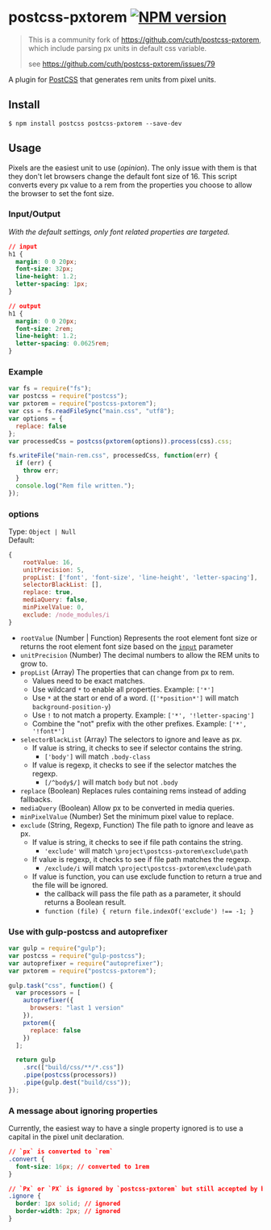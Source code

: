 # postcss-pxtorem [![NPM version](https://badge.fury.io/js/postcss-pxtorem.svg)](http://badge.fury.io/js/postcss-pxtorem)

> This is a community fork of https://github.com/cuth/postcss-pxtorem, which include parsing px units in default css variable.
>
> see https://github.com/cuth/postcss-pxtorem/issues/79

A plugin for [PostCSS](https://github.com/ai/postcss) that generates rem units from pixel units.

## Install

```shell
$ npm install postcss postcss-pxtorem --save-dev
```

## Usage

Pixels are the easiest unit to use (_opinion_). The only issue with them is that they don't let browsers change the default font size of 16. This script converts every px value to a rem from the properties you choose to allow the browser to set the font size.

### Input/Output

_With the default settings, only font related properties are targeted._

```css
// input
h1 {
  margin: 0 0 20px;
  font-size: 32px;
  line-height: 1.2;
  letter-spacing: 1px;
}

// output
h1 {
  margin: 0 0 20px;
  font-size: 2rem;
  line-height: 1.2;
  letter-spacing: 0.0625rem;
}
```

### Example

```js
var fs = require("fs");
var postcss = require("postcss");
var pxtorem = require("postcss-pxtorem");
var css = fs.readFileSync("main.css", "utf8");
var options = {
  replace: false
};
var processedCss = postcss(pxtorem(options)).process(css).css;

fs.writeFile("main-rem.css", processedCss, function(err) {
  if (err) {
    throw err;
  }
  console.log("Rem file written.");
});
```

### options

Type: `Object | Null`  
Default:

```js
{
    rootValue: 16,
    unitPrecision: 5,
    propList: ['font', 'font-size', 'line-height', 'letter-spacing'],
    selectorBlackList: [],
    replace: true,
    mediaQuery: false,
    minPixelValue: 0,
    exclude: /node_modules/i
}
```

- `rootValue` (Number | Function) Represents the root element font size or returns the root element font size based on the [`input`](https://api.postcss.org/Input.html) parameter
- `unitPrecision` (Number) The decimal numbers to allow the REM units to grow to.
- `propList` (Array) The properties that can change from px to rem.
  - Values need to be exact matches.
  - Use wildcard `*` to enable all properties. Example: `['*']`
  - Use `*` at the start or end of a word. (`['*position*']` will match `background-position-y`)
  - Use `!` to not match a property. Example: `['*', '!letter-spacing']`
  - Combine the "not" prefix with the other prefixes. Example: `['*', '!font*']`
- `selectorBlackList` (Array) The selectors to ignore and leave as px.
  - If value is string, it checks to see if selector contains the string.
    - `['body']` will match `.body-class`
  - If value is regexp, it checks to see if the selector matches the regexp.
    - `[/^body$/]` will match `body` but not `.body`
- `replace` (Boolean) Replaces rules containing rems instead of adding fallbacks.
- `mediaQuery` (Boolean) Allow px to be converted in media queries.
- `minPixelValue` (Number) Set the minimum pixel value to replace.
- `exclude` (String, Regexp, Function) The file path to ignore and leave as px.
  - If value is string, it checks to see if file path contains the string.
    - `'exclude'` will match `\project\postcss-pxtorem\exclude\path`
  - If value is regexp, it checks to see if file path matches the regexp.
    - `/exclude/i` will match `\project\postcss-pxtorem\exclude\path`
  - If value is function, you can use exclude function to return a true and the file will be ignored.
    - the callback will pass the file path as a parameter, it should returns a Boolean result.
    - `function (file) { return file.indexOf('exclude') !== -1; }`

### Use with gulp-postcss and autoprefixer

```js
var gulp = require("gulp");
var postcss = require("gulp-postcss");
var autoprefixer = require("autoprefixer");
var pxtorem = require("postcss-pxtorem");

gulp.task("css", function() {
  var processors = [
    autoprefixer({
      browsers: "last 1 version"
    }),
    pxtorem({
      replace: false
    })
  ];

  return gulp
    .src(["build/css/**/*.css"])
    .pipe(postcss(processors))
    .pipe(gulp.dest("build/css"));
});
```

### A message about ignoring properties

Currently, the easiest way to have a single property ignored is to use a capital in the pixel unit declaration.

```css
// `px` is converted to `rem`
.convert {
  font-size: 16px; // converted to 1rem
}

// `Px` or `PX` is ignored by `postcss-pxtorem` but still accepted by browsers
.ignore {
  border: 1px solid; // ignored
  border-width: 2px; // ignored
}
```
